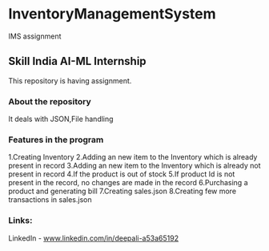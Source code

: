 # InventoryManagementSystem
IMS assignment

## Skill India AI-ML Internship
This repository is having assignment.

### About the repository
It deals with JSON,File handling

### Features in the program
1.Creating Inventory
2.Adding an new item to the Inventory which is already present in record
3.Adding an new item to the Inventory which is already not present in record
4.If the product is out of stock
5.If product Id is not present in the record, no changes are made in the record
6.Purchasing a product and generating bill
7.Creating sales.json
8.Creating few more transactions in sales.json

### Links:

LinkedIn - www.linkedin.com/in/deepali-a53a65192
